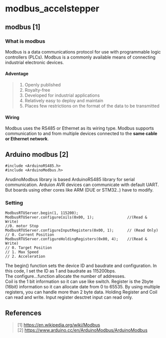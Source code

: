 # modbus_accelstepper

## modbus [1]
### What is modbus
Modbus is a data communications protocol for use with programmable logic controllers (PLCs).
Modbus is a commonly available means of connecting industrial electronic devices.
#### Adventage
> 1. Openly published
> 2. Royalty-free
> 3. Developed for industrial applications
> 4. Relatively easy to deploy and maintain
> 5. Places few restrictions on the format of the data to be transmitted

#### Wiring
Modbus uses the RS485 or Ethernet as its wiring type.
Modbus supports communication to and from multiple devices connected to the **same cable or Ethernet network**.

## Arduino modbus [2]

    #include <ArduinoRS485.h>
    #include <ArduinoModbus.h> 

ArudinoModbus library is based ArduinoRS485 library for serial communication.
Arduion AVR devices can communicate with default UART.
But boards using other cores like ARM (DUE or STM32..) have to modify.

### Setting
    ModbusRTUServer.begin(1, 115200);
    ModbusRTUServer.configureCoils(0x00, 1);               //(Read & Write)
    //0. motor Stop
    ModbusRTUServer.configureInputRegisters(0x00, 1);      // (Read Only)
    // 0. Current Position
    ModbusRTUServer.configureHoldingRegisters(0x00, 4);    //(Read & Write)
    // 0. Target Position 
    // 1. Max Speed
    // 2. Acceleration
The begin() function sets the device ID and baudrate and configuration. In this code, I set the ID as 1 and baudrate as 115200bps. \
The configure...function allocate the number of addresses.\
Coil is the 1 bit information so it can use like switch.
Register is the 2byte (16bit) information so it can allocate date from 0 to 65535.
By using multiple registers, you can handle more than 2 byte data.
Holding Register and Coil can read and write. Input register desctret input can read only.







## References
> [1] https://en.wikipedia.org/wiki/Modbus \
> [2] https://www.arduino.cc/en/ArduinoModbus/ArduinoModbus
